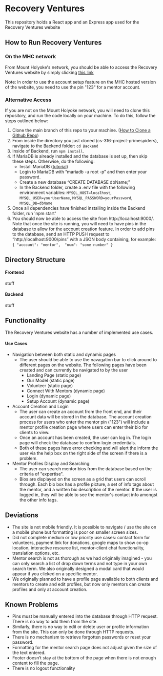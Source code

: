 # Recovery Ventures

This repository holds a React app and an Express app used for the Recovery Ventures website 

## How to Run Recovery Ventures
### On the MHC network
From Mount Holyoke's network, you should be able to access the Recovery Ventures website by simply clicking [this link](http://cs-vm-05.cs.mtholyoke.edu:31600/)

Note: In order to use the account setup feature on the MHC hosted version of the website, you need to use the pin "123" for a mentor account.
### Alternative Access
If you are not on the Mount Holyoke network, you will need to clone this repository, and run the code locally on your machine. To do this, follow the steps outlined below:
1. Clone the main branch of this repo to your machine. ([How to Clone a Github Repo](https://docs.github.com/en/repositories/creating-and-managing-repositories/cloning-a-repository))
2. From inside the directory you just cloned (cs-316-project-primespiders), navigate to the Backend folder: `cd Backend`
3. Inside of Backend, run `npm install`.
4. If MariaDB is already installed and the database is set up, then skip these steps. Otherwise, do the following:
    *  Install MariaDB ([tutorial](https://mariadb.com/resources/blog/installing-mariadb-10-1-16-on-mac-os-x-with-homebrew/))
    *  Login to MariaDB with “mariadb -u root -p” and then enter your password. 
    *  Create a new database “CREATE DATABASE dbName;”
    *  In the Backend folder, create a .env file with the following environment variables:
    `MYSQL_HOST=localhost`,
    `MYSQL_USER=yourUserName`,
    `MYSQL_PASSWORD=yourPassword`,
    `MYSQL_DB=dbName`
5. Once all dependencies have finished installing inside the Backend folder, run 'npm start'
6. You should now be able to access the site from http://localhost:9000/. Note that once the site is running, you will need to have pins in the database to allow for the account creation feature. In order to add pins to the database, send an HTTP PUSH request to “http://localhost:9000/pins” with a JSON body containing, for example: `{ "account": "mentor",  "num": "some number" }`


## Directory Structure
#### Frontend
stuff 
#### Backend 
stuff

## Functionality
The Recovery Ventures website has a number of implemented use cases. 
#### Use Cases

- Navigation between both static and dynamic pages
  - The user should be able to use the navagation bar to click around to different pages on the website. The following pages have been created and can currently be navigated to by the user
    - Landing Page (static page)
    - Our Model (static page)
    - Volunteer (static page)
    - Connect With Mentors (dynamic page)
    - Login (dynamic page)
    - Setup Account (dynamic page)
- Account Creation and Login
  - The user can create an account from the front end, and their account data will be stored in the database. The account creation process for users who enter the mentor pin ("123") will include a mentor profile creation page where users can enter their bio for clients to view. 
  - Once an account has been created, the user can log in. The login page will check the database to confirm login credentials.
  - Both of these pages have error checking and will alert the inform the user via the help box on the right side of the screen if there is a problem. 
- Mentor Profiles Display and Searching
  - The user can search mentor bios from the database based on the criteria of "expertise". 
  - Bios are displayed on the screen as a grid that users can scroll through. Each bio box has a profile picture, a set of info tags about the mentor, and a written bio description of the mentor. If the user is logged in, they will be able to see the mentor's contact info amongst the other info tags. 


## Deviations
- The site is not mobile friendly. It is possible to navigate / use the site on a mobile phone but formatting is poor on smaller screen sizes.
- Did not complete medium or low priority use cases: contact form for volunteers, payment link for donations, google maps to show co-op location, interactive resource list, mentor-client chat functionality, translation options, etc.
- Mentor search is not as thorough as we had originally imagined - you can only search a list of drop down terms and not type in your own search term. We also originally designed a modal card that would appear if you clicked on a specific mentor. 
- We originally planned to have a profile page available to both clients and mentors to create and edit profiles, but now only mentors can create profiles and only at account creation. 
## Known Problems
- Pins must be manually entered into the database through HTTP request. There is no way to add them from the site. 
- Similarly, there is no way to edit or delete user or profile information from the site. This can only be done through HTTP requests. 
- There is no mechanism to retrieve forgotten passwords or reset your password.
- Formatting for the mentor search page does not adjust given the size of the text entered.
- Footer doesn’t stay at the bottom of the page when there is not enough content to fill the page. 
- There is no logout functionality



